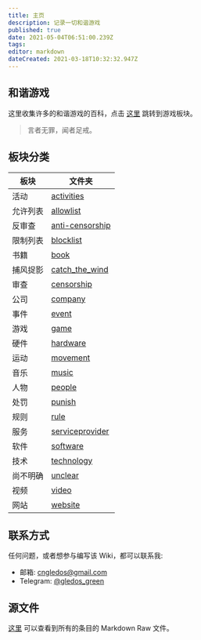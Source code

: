 ```yaml
---
title: 主页
description: 记录一切和谐游戏
published: true
date: 2021-05-04T06:51:00.239Z
tags: 
editor: markdown
dateCreated: 2021-03-18T10:32:32.947Z
---
```


和谐游戏
--------

这里收集许多的和谐游戏的百科，点击 [这里](./game/game.md) 跳转到游戏板块。

> 言者无罪，闻者足戒。

板块分类
--------

| 板块     | 文件夹                                                  |
| -------- | ------------------------------------------------------- |
| 活动     | [activities](./activities/activities.md)                |
| 允许列表 | [allowlist](./allowlist/allowlist.md)                   |
| 反审查   | [anti-censorship](anti-censorship/anti-censorship.md)   |
| 限制列表 | [blocklist](./blocklist/blocklist.md)                   |
| 书籍     | [book](./book/book.md)                                  |
| 捕风捉影 | [catch_the_wind](./catch_the_wind/catch_the_wind.md)    |
| 审查     | [censorship](./censorship/censorship.md)                |
| 公司     | [company](./company/company.md)                         |
| 事件     | [event](./event/event.md)                               |
| 游戏     | [game](./game/game.md)                                  |
| 硬件     | [hardware](./hardware/hardware.md)                      |
| 运动     | [movement](./movement/movement.md)                      |
| 音乐     | [music](./music/music.md)                               |
| 人物     | [people](./people/people.md)                            |
| 处罚     | [punish](./punish/punish.md)                            |
| 规则     | [rule](./rule/rule.md)                                  |
| 服务     | [serviceprovider](./serviceprovider/serviceprovider.md) |
| 软件     | [software](./software/software.md)                      |
| 技术     | [technology](./technology/technology.md)                |
| 尚不明确 | [unclear](./unclear/unclear.md)                         |
| 视频     | [video](./video/video.md)                               |
| 网站     | [website](./website/website.md)                         |

联系方式
--------

任何问题，或者想参与编写该 Wiki，都可以联系我:

+ 邮箱: cngledos@gmail.com
+ Telegram: [@gledos_green](t.me/gledos_green)

源文件
------

[这里](https://github.com/gledos/ggame) 可以查看到所有的条目的 Markdown Raw 文件。
